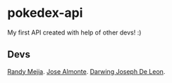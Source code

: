 
# pokedex-api
My first API created with help of other devs! :)

## Devs
[Randy Mejia](https://github.com/MejiaRandy).
[Jose Almonte]().
[Darwing Joseph De Leon](https://github.com/DarwLeo).
